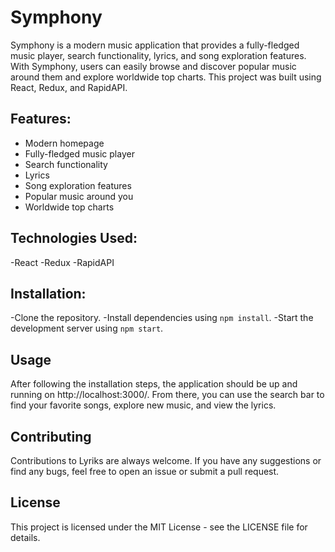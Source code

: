 # Symphony
Symphony is a modern music application that provides a fully-fledged music player, search functionality, lyrics, and song exploration features. With Symphony, users can easily browse and discover popular music around them and explore worldwide top charts. This project was built using React, Redux, and RapidAPI.

## Features:
- Modern homepage
- Fully-fledged music player
- Search functionality
- Lyrics
- Song exploration features
- Popular music around you
- Worldwide top charts
## Technologies Used:
-React
-Redux
-RapidAPI
## Installation:
-Clone the repository.
-Install dependencies using `npm install`.
-Start the development server using `npm start`.

## Usage
After following the installation steps, the application should be up and running on http://localhost:3000/. From there, you can use the search bar to find your favorite songs, explore new music, and view the lyrics.

## Contributing
Contributions to Lyriks are always welcome. If you have any suggestions or find any bugs, feel free to open an issue or submit a pull request.

## License
This project is licensed under the MIT License - see the LICENSE file for details.
